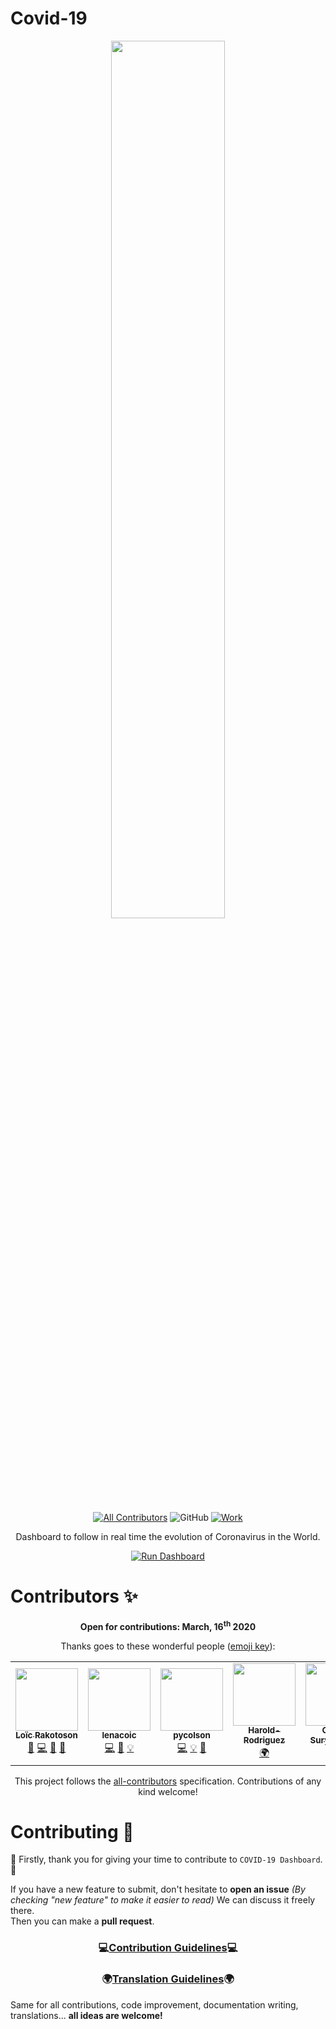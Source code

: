 # Covid-19
<div align="center">
 
<a href="https://loicrakotoson.com/Covid-19/">
<img src="https://repository-images.githubusercontent.com/242967832/e1f65f00-584c-11ea-94ab-bfae07c4b42d"  width="60%" style="min-height:'250px'"/>
</a>

<!-- ALL-CONTRIBUTORS-BADGE:START - Do not remove or modify this section -->

[![All Contributors](https://img.shields.io/badge/all_contributors-5-orange.svg?style=for-the-badge)](#contributors-)
![GitHub](https://img.shields.io/github/license/Lrakotoson/Covid-19?style=for-the-badge)
[![Work](https://img.shields.io/badge/kernel-shiny-blue?style=for-the-badge&logo=R)](https://loicrakotoson.com/Covid-19/)

Dashboard to follow in real time the evolution of Coronavirus in the World.

[![Run Dashboard](https://img.shields.io/badge/-RUN%20DASHBOARD-red?style=for-the-badge&logo=imgur&logoColor=white&color=99004d)](https://loicrakotoson.com/Covid-19/)

<!-- ALL-CONTRIBUTORS-BADGE:END -->
</div>

# Contributors ✨
<div align="center">

**Open for contributions: March, 16<sup>th</sup> 2020**

Thanks goes to these wonderful people ([emoji key](https://allcontributors.org/docs/en/emoji-key)):

<!-- ALL-CONTRIBUTORS-LIST:START - Do not remove or modify this section -->
<!-- prettier-ignore-start -->
<!-- markdownlint-disable -->
<table>
  <tr>
    <td align="center"><a href="https://loicrakotoson.com"><img src="https://avatars1.githubusercontent.com/u/41545040?v=4" width="100px;" alt=""/><br /><sub><b>Loïc Rakotoson</b></sub></a><br /><a href="#projectManagement-Lrakotoson" title="Project Management">📆</a> <a href="https://github.com/Lrakotoson/Covid-19/commits?author=Lrakotoson" title="Code">💻</a> <a href="#maintenance-Lrakotoson" title="Maintenance">🚧</a> <a href="#ideas-Lrakotoson" title="Ideas, Planning, & Feedback">🤔</a></td>
    <td align="center"><a href="https://github.com/lenacoic"><img src="https://avatars0.githubusercontent.com/u/50864921?v=4" width="100px;" alt=""/><br /><sub><b>lenacoic</b></sub></a><br /><a href="https://github.com/Lrakotoson/Covid-19/commits?author=lenacoic" title="Code">💻</a> <a href="#ideas-lenacoic" title="Ideas, Planning, & Feedback">🤔</a> <a href="#example-lenacoic" title="Examples">💡</a></td>
    <td align="center"><a href="https://github.com/pycolson"><img src="https://avatars1.githubusercontent.com/u/60988565?v=4" width="100px;" alt=""/><br /><sub><b>pycolson</b></sub></a><br /><a href="https://github.com/Lrakotoson/Covid-19/commits?author=pycolson" title="Code">💻</a> <a href="#example-pycolson" title="Examples">💡</a> <a href="#ideas-pycolson" title="Ideas, Planning, & Feedback">🤔</a></td>
    <td align="center"><a href="https://github.com/Harold-Rodriguez"><img src="https://avatars0.githubusercontent.com/u/56844540?v=4" width="100px;" alt=""/><br /><sub><b>Harold-Rodriguez</b></sub></a><br /><a href="#translation-Harold-Rodriguez" title="Translation">🌍</a></td>
    <td align="center"><a href="https://github.com/Gauraviitkgp"><img src="https://avatars3.githubusercontent.com/u/23613158?v=4" width="100px;" alt=""/><br /><sub><b>Gaurav Suryawanshi</b></sub></a><br /><a href="#translation-Gauraviitkgp" title="Translation">🌍</a></td>
  </tr>
</table>

<!-- markdownlint-enable -->
<!-- prettier-ignore-end -->
<!-- ALL-CONTRIBUTORS-LIST:END -->

This project follows the [all-contributors](https://github.com/all-contributors/all-contributors) specification. Contributions of any kind welcome!

</div>

# Contributing 🤝
🎊 Firstly, thank you for giving your time to contribute to `COVID-19 Dashboard`. 🎊

If you have a new feature to submit, don't hesitate to **open an issue** _(By checking "new feature" to make it easier to read)_ We can discuss it freely there.  
Then you can make a **pull request**.

<div align="center">
 
 ### 💻[Contribution Guidelines](https://github.com/Lrakotoson/Covid-19/blob/master/.github/CONTRIBUTING.md)💻
 
 ### 🌍[Translation Guidelines](https://github.com/Lrakotoson/Covid-19/blob/master/.github/CONTRIBUTING.md#implement-translation)🌍
 
 </div>

Same for all contributions, code improvement, documentation writing, translations... **all ideas are welcome!**
